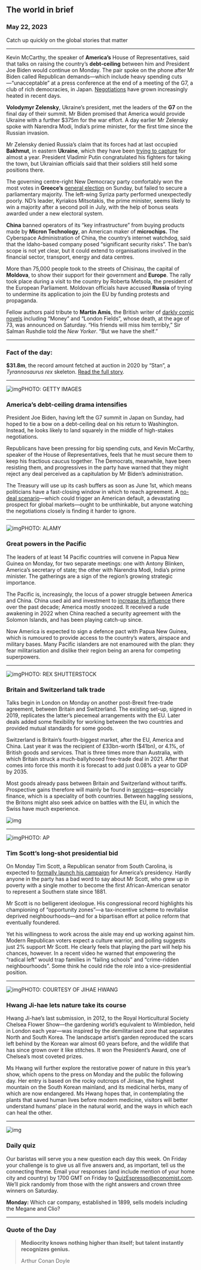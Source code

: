 ## The world in brief

### May 22, 2023

Catch up quickly on the global stories that matter



------



Kevin McCarthy, the speaker of **America’s** House of Representatives, said that talks on raising the country’s **debt-ceiling** between him and President Joe Biden would continue on Monday. The pair spoke on the phone after Mr Biden called Republican demands—which include heavy spending cuts—“unacceptable” at a press conference at the end of a meeting of the G7, a club of rich democracies, in Japan. [Negotiations](https://www.economist.com/united-states/2023/05/19/could-the-14th-amendment-fix-americas-debt-ceiling-debacle) have grown increasingly heated in recent days.

**Volodymyr Zelensky**, Ukraine’s president, met the leaders of the **G7** on the final day of their summit. Mr Biden promised that America would provide Ukraine with a further $375m for the war effort. A day earlier Mr Zelensky spoke with Narendra Modi, India’s prime minister, for the first time since the Russian invasion.

Mr Zelensky denied Russia’s claim that its forces had at last occupied **Bakhmut**, in eastern **Ukraine**, which they have been [trying to capture](https://www.economist.com/europe/2023/05/03/russia-could-take-bakhmut-within-weeks) for almost a year. President Vladimir Putin congratulated his fighters for taking the town, but Ukrainian officials said that their soldiers still held some positions there.

The governing centre-right New Democracy party comfortably won the most votes in **Greece’s** [general election](https://www.economist.com/europe/2023/05/21/greeces-prime-minister-wins-an-election-but-lacks-a-majority) on Sunday, but failed to secure a parliamentary majority. The left-wing Syriza party performed unexpectedly poorly. ND’s leader, Kyriakos Mitsotakis, the prime minister, seems likely to win a majority after a second poll in July, with the help of bonus seats awarded under a new electoral system.

**China** banned operators of its “key infrastructure” from buying products made by **Micron Technology**, an American maker of **microchips.** The Cyberspace Administration of China, the country’s internet watchdog, said that the Idaho-based company posed “significant security risks”. The ban’s scope is not yet clear, but it could extend to organisations involved in the financial sector, transport, energy and data centres.

More than 75,000 people took to the streets of Chisinau, the capital of **Moldova**, to show their support for their government and **Europe**. The rally took place during a visit to the country by Roberta Metsola, the president of the European Parliament. Moldovan officials have accused **Russia** of trying to undermine its application to join the EU by funding protests and propaganda.

Fellow authors paid tribute to **Martin Amis**, the British writer of [darkly comic novels](https://www.economist.com/books-and-arts/2020/11/07/martin-amiss-new-book-mixes-autofiction-and-writing-advice) including “Money” and “London Fields”, whose death, at the age of 73, was announced on Saturday. “His friends will miss him terribly,” Sir Salman Rushdie told the *New Yorker*. “But we have the shelf.”



------



### Fact of the day: 

**$31.8m**, the record amount fetched at auction in 2020 by “Stan”, a *Tyrannosaurus rex* skeleton. [Read the full story](https://www.economist.com/science-and-technology/2023/05/17/the-market-for-dinosaur-fossils-is-booming).



------



![img](https://niceboy.online/insight/public/Espresso/PHOTOS/20230520_dap397.jpg)PHOTO: GETTY IMAGES

### America’s debt-ceiling drama intensifies

President Joe Biden, having left the G7 summit in Japan on Sunday, had hoped to tie a bow on a debt-ceiling deal on his return to Washington. Instead, he looks likely to land squarely in the middle of high-stakes negotiations.

Republicans have been pressing for big spending cuts, and Kevin McCarthy, speaker of the House of Representatives, feels that he must secure them to keep his fractious caucus together. The Democrats, meanwhile, have been resisting them, and progressives in the party have warned that they might reject any deal perceived as a capitulation by Mr Biden’s administration.

The Treasury will use up its cash buffers as soon as June 1st, which means politicians have a fast-closing window in which to reach agreement. A [no-deal scenario](https://www.economist.com/finance-and-economics/2023/05/15/what-america-does-after-a-debt-ceiling-disaster)—which could trigger an American default, a devastating prospect for global markets—ought to be unthinkable, but anyone watching the negotiations closely is finding it harder to ignore.



------



![img](https://niceboy.online/insight/public/Espresso/PHOTOS/20230520_dap392.jpg)PHOTO: ALAMY

### Great powers in the Pacific

The leaders of at least 14 Pacific countries will convene in Papua New Guinea on Monday, for two separate meetings: one with Antony Blinken, America’s secretary of state; the other with Narendra Modi, India’s prime minister. The gatherings are a sign of the region’s growing strategic importance.

The Pacific is, increasingly, the locus of a power struggle between America and China. China used aid and investment to [increase its influence](https://www.economist.com/china/2022/06/02/chinas-interest-in-the-pacific-islands-is-growing) there over the past decade; America mostly snoozed. It received a rude awakening in 2022 when China reached a security agreement with the Solomon Islands, and has been playing catch-up since.

Now America is expected to sign a defence pact with Papua New Guinea, which is rumoured to provide access to the country’s waters, airspace and military bases. Many Pacific islanders are not enamoured with the plan: they fear militarisation and dislike their region being an arena for competing superpowers.



------



![img](https://niceboy.online/insight/public/Espresso/PHOTOS/20230520_dap398.jpg)PHOTO: REX SHUTTERSTOCK

### Britain and Switzerland talk trade

Talks begin in London on Monday on another post-Brexit free-trade agreement, between Britain and Switzerland. The existing set-up, signed in 2019, replicates the latter’s piecemeal arrangements with the EU. Later deals added some flexibility for working between the two countries and provided mutual standards for some goods.

Switzerland is Britain’s fourth-biggest market, after the EU, America and China. Last year it was the recipient of £33bn-worth ($41bn), or 4.1%, of British goods and services. That is three times more than Australia, with which Britain struck a much-ballyhooed free-trade deal in 2021. After that comes into force this month it is forecast to add just 0.08% a year to GDP by 2035.

Most goods already pass between Britain and Switzerland without tariffs. Prospective gains therefore will mainly be found in [services](https://www.economist.com/britain/2023/05/09/britains-services-exports-are-booming-despite-brexit-why)—especially finance, which is a speciality of both countries. Between haggling sessions, the Britons might also seek advice on battles with the EU, in which the Swiss have much experience.

![img](https://niceboy.online/insight/public/Espresso/PHOTOS/20230527_DAC256.jpg)



------



![img](https://niceboy.online/insight/public/Espresso/PHOTOS/20230520_dap393.jpg)PHOTO: AP

### Tim Scott’s long-shot presidential bid

On Monday Tim Scott, a Republican senator from South Carolina, is expected to [formally launch his campaign](https://www.economist.com/united-states/2023/04/13/why-tim-scott-is-such-a-long-shot-for-the-republican-nomination) for America’s presidency. Hardly anyone in the party has a bad word to say about Mr Scott, who grew up in poverty with a single mother to become the first African-American senator to represent a Southern state since 1881.

Mr Scott is no belligerent ideologue. His congressional record highlights his championing of “opportunity zones”—a tax-incentive scheme to revitalise deprived neighbourhoods—and for a bipartisan effort at police reform that eventually foundered.

Yet his willingness to work across the aisle may end up working against him. Modern Republican voters expect a culture warrior, and polling suggests just 2% support Mr Scott. He clearly feels that playing the part will help his chances, however. In a recent video he warned that empowering the “radical left” would trap families in “failing schools” and “crime-ridden neighbourhoods”. Some think he could ride the role into a vice-presidential position.



------



![img](https://niceboy.online/insight/public/Espresso/PHOTOS/20230520_dap368.jpg)PHOTO: COURTESY OF JIHAE HWANG

### Hwang Ji-hae lets nature take its course

Hwang Ji-hae’s last submission, in 2012, to the Royal Horticultural Society Chelsea Flower Show—the gardening world’s equivalent to Wimbledon, held in London each year—was inspired by the demilitarised zone that separates North and South Korea. The landscape artist’s garden reproduced the scars left behind by the Korean war almost 60 years before, and the wildlife that has since grown over it like stitches. It won the President’s Award, one of Chelsea’s most coveted prizes.

Ms Hwang will further explore the restorative power of nature in this year’s show, which opens to the press on Monday and the public the following day. Her entry is based on the rocky outcrops of Jirisan, the highest mountain on the South Korean mainland, and its medicinal herbs, many of which are now endangered. Ms Hwang hopes that, in contemplating the plants that saved human lives before modern medicine, visitors will better understand humans’ place in the natural world, and the ways in which each can heal the other.



------



![img](https://niceboy.online/insight/public/Espresso/PHOTOS/EspressoQuiz_36.jpeg)

### Daily quiz

Our baristas will serve you a new question each day this week. On Friday your challenge is to give us all five answers and, as important, tell us the connecting theme. Email your responses (and include mention of your home city and country) by 1700 GMT on Friday to [QuizEspresso@economist.com](https://mail.google.com/mail/?view=cm&fs=1&tf=1&to=QuizEspresso@economist.com). We’ll pick randomly from those with the right answers and crown three winners on Saturday.

**Monday:** Which car company, established in 1899, sells models including the Megane and Clio?



------

### Quote of the Day

> **Mediocrity knows nothing higher than itself; but talent instantly recognizes genius.**
>
> Arthur Conan Doyle





